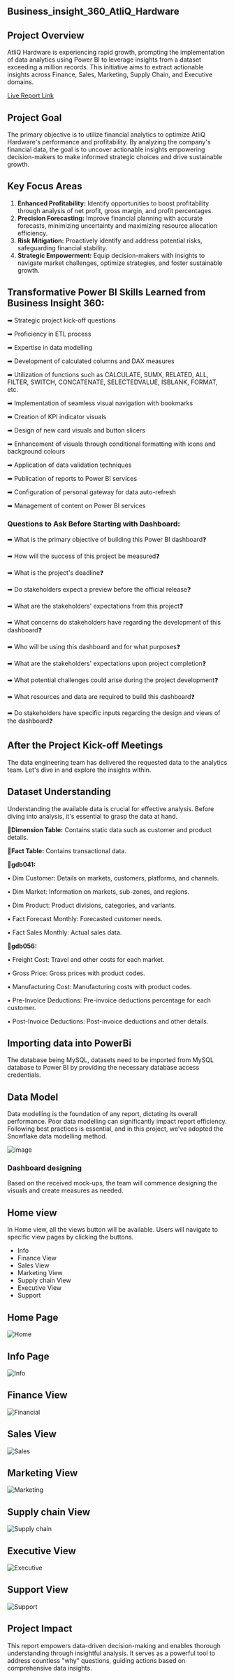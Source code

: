 ## Business_insight_360_AtliQ_Hardware
## Project Overview 

AtliQ Hardware is experiencing rapid growth, prompting the implementation of data analytics using Power BI to leverage insights from a dataset exceeding a million records. This initiative aims to extract actionable insights across Finance, Sales, Marketing, Supply Chain, and Executive domains.

[Live Report Link](https://app.powerbi.com/view?r=eyJrIjoiZWM4MzczOWMtNGRmYS00Mzk5LWI5NDktNzQzZTVlOTFkMjg5IiwidCI6ImM2ZTU0OWIzLTVmNDUtNDAzMi1hYWU5LWQ0MjQ0ZGM1YjJjNCJ9&pageName=db9ea263e0755af8a0f1)

## Project Goal
The primary objective is to utilize financial analytics to optimize AtliQ Hardware's performance and profitability. By analyzing the company's financial data, the goal is to uncover actionable insights empowering decision-makers to make informed strategic choices and drive sustainable growth.

## Key Focus Areas
1.	**Enhanced Profitability:** Identify opportunities to boost profitability through analysis of net profit, gross margin, and profit percentages.
3.	**Precision Forecasting:** Improve financial planning with accurate forecasts, minimizing uncertainty and maximizing resource allocation efficiency.
4.	**Risk Mitigation:** Proactively identify and address potential risks, safeguarding financial stability.
5.	**Strategic Empowerment:** Equip decision-makers with insights to navigate market challenges, optimize strategies, and foster sustainable growth.


## Transformative Power BI Skills Learned from Business Insight 360:

➡	Strategic project kick-off questions

➡	Proficiency in ETL process

➡	Expertise in data modelling

➡	Development of calculated columns and DAX measures

➡	Utilization of functions such as CALCULATE, SUMX, RELATED, ALL, FILTER, SWITCH, CONCATENATE, SELECTEDVALUE, ISBLANK, FORMAT, etc.

➡	Implementation of seamless visual navigation with bookmarks

➡	Creation of KPI indicator visuals

➡	Design of new card visuals and button slicers

➡	Enhancement of visuals through conditional formatting with icons and background colours

➡	Application of data validation techniques

➡	Publication of reports to Power BI services

➡	Configuration of personal gateway for data auto-refresh

➡	Management of content on Power BI services


### Questions to Ask Before Starting with Dashboard:

➡	What is the primary objective of building this Power BI dashboard❓

➡	How will the success of this project be measured❓

➡	What is the project's deadline❓

➡	Do stakeholders expect a preview before the official release❓

➡	What are the stakeholders' expectations from this project❓

➡	What concerns do stakeholders have regarding the development of this dashboard❓

➡	Who will be using this dashboard and for what purposes❓

➡	What are the stakeholders' expectations upon project completion❓

➡	What potential challenges could arise during the project development❓

➡	What resources and data are required to build this dashboard❓

➡	Do stakeholders have specific inputs regarding the design and views of the dashboard❓





## After the Project Kick-off Meetings

The data engineering team has delivered the requested data to the analytics team. Let's dive in and explore the insights within.


## Dataset Understanding

Understanding the available data is crucial for effective analysis. Before diving into analysis, it's essential to grasp the data at hand.

📌**Dimension Table:** Contains static data such as customer and product details.


📌**Fact Table:** Contains transactional data.


📌**gdb041:**

  •	Dim Customer: Details on markets, customers, platforms, and channels.

  •	Dim Market: Information on markets, sub-zones, and regions.

  •	Dim Product: Product divisions, categories, and variants.

  •	Fact Forecast Monthly: Forecasted customer needs.

  •	Fact Sales Monthly: Actual sales data.
  

📌**gdb056:**

  •	Freight Cost: Travel and other costs for each market.

  •	Gross Price: Gross prices with product codes.

  •	Manufacturing Cost: Manufacturing costs with product codes.

  •	Pre-Invoice Deductions: Pre-invoice deductions percentage for each customer.

  •	Post-Invoice Deductions: Post-invoice deductions and other details.



## Importing data into PowerBi

The database being MySQL, datasets need to be imported from MySQL database to Power BI by providing the necessary database access credentials.

## Data Model

Data modelling is the foundation of any report, dictating its overall performance. Poor data modelling can significantly impact report efficiency. Following best practices is essential, and in this project, we've adopted the Snowflake data modelling method.

![image](https://github.com/dinesh6351/Business_insight_360_AtliQ_Hardware/assets/81980689/77966344-b856-4731-90bd-45bb9256b0b1)


### Dashboard designing

Based on the received mock-ups, the team will commence designing the visuals and create measures as needed.

## Home view

In Home view, all the views button will be available. Users will navigate to specific view pages by clicking the buttons.

- Info
- Finance View
- Sales View
- Marketing View
- Supply chain View
- Executive View
- Support

## Home Page

![Home](https://github.com/dinesh6351/Business_insight_360_AtliQ_Hardware/blob/main/Files/Home.png)

## Info Page

![Info](https://github.com/dinesh6351/Business_insight_360_AtliQ_Hardware/blob/main/Files/Info.png)

## Finance View

![Financial](https://github.com/dinesh6351/Business_insight_360_AtliQ_Hardware/blob/main/Files/Financial%20View.png)
## Sales View

![Sales](https://github.com/dinesh6351/Business_insight_360_AtliQ_Hardware/blob/main/Files/Sales%20View.png)

## Marketing View

![Marketing](https://github.com/dinesh6351/Business_insight_360_AtliQ_Hardware/blob/main/Files/Market%20View.png)

## Supply chain View

![Supply chain](https://github.com/dinesh6351/Business_insight_360_AtliQ_Hardware/blob/main/Files/Supply%20Chain%20View.png)

## Executive View

![Executive](https://github.com/dinesh6351/Business_insight_360_AtliQ_Hardware/blob/main/Files/Executive%20View.png)

## Support View 

![Support](https://github.com/dinesh6351/Business_insight_360_AtliQ_Hardware/blob/main/Files/Support.png)

## Project Impact

This report empowers data-driven decision-making and enables thorough understanding through insightful analysis. It serves as a powerful tool to address countless "why" questions, guiding actions based on comprehensive data insights.
